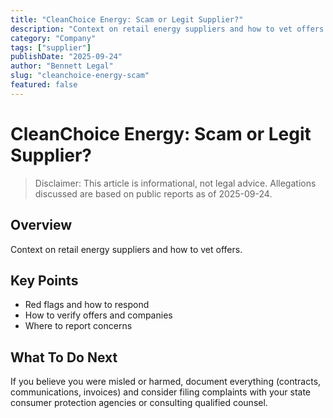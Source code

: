 ```yaml
---
title: "CleanChoice Energy: Scam or Legit Supplier?"
description: "Context on retail energy suppliers and how to vet offers."
category: "Company"
tags: ["supplier"]
publishDate: "2025-09-24"
author: "Bennett Legal"
slug: "cleanchoice-energy-scam"
featured: false
---
```


# CleanChoice Energy: Scam or Legit Supplier?

> Disclaimer: This article is informational, not legal advice. Allegations discussed are based on public reports as of 2025-09-24.

## Overview
Context on retail energy suppliers and how to vet offers.

## Key Points
- Red flags and how to respond
- How to verify offers and companies
- Where to report concerns

## What To Do Next
If you believe you were misled or harmed, document everything (contracts, communications, invoices) and consider filing complaints with your state consumer protection agencies or consulting qualified counsel.
